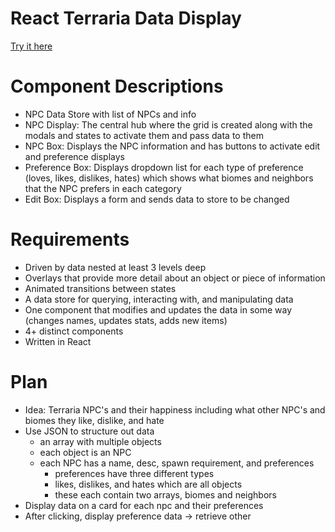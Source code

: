 # React Terraria Data Display

[Try it here](https://n320-wolfmi.github.io/Terraria-React-App/)

# Component Descriptions

- NPC Data Store with list of NPCs and info
- NPC Display: The central hub where the grid is created along with the modals and states to activate them and pass data to them
- NPC Box: Displays the NPC information and has buttons to activate edit and preference displays
- Preference Box: Displays dropdown list for each type of preference (loves, likes, dislikes, hates) which shows what biomes and neighbors that the NPC prefers in each category
- Edit Box: Displays a form and sends data to store to be changed

# Requirements

- Driven by data nested at least 3 levels deep
- Overlays that provide more detail about an object or piece of information
- Animated transitions between states
- A data store for querying, interacting with, and manipulating data
- One component that modifies and updates the data in some way (changes names, updates stats, adds new items)
- 4+ distinct components
- Written in React

# Plan

- Idea: Terraria NPC's and their happiness including what other NPC's and biomes they like, dislike, and hate
- Use JSON to structure out data
  - an array with multiple objects
  - each object is an NPC
  - each NPC has a name, desc, spawn requirement, and preferences
    - preferences have three different types
    - likes, dislikes, and hates which are all objects
    - these each contain two arrays, biomes and neighbors
- Display data on a card for each npc and their preferences
- After clicking, display preference data -> retrieve other
